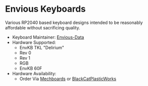 # Envious Keyboards

Various RP2040 based keyboard designs intended to be reasonably affordable without sacrificing quality.

* Keyboard Maintainer: [Envious-Data](https://github.com/envious-data)
* Hardware Supported:
  * EnvKB TKL "Delirium"
   * Rev 0
   * Rev 1
   * RGB
  * EnvKB 60F
* Hardware Availability: 
  * Order Via [Mechboards](http://Mechboards.co.uk) or [BlackCatPlasticWorks](http://BlackCatPlasticworks.com)
